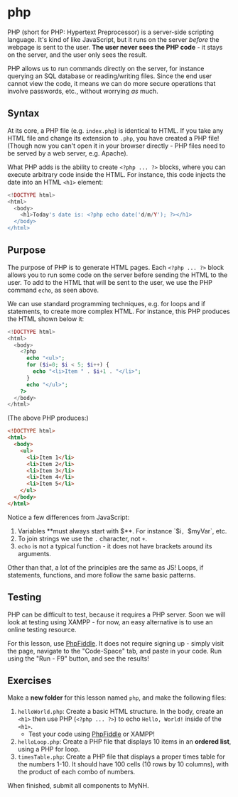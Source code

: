 # php

PHP (short for PHP: Hypertext Preprocessor) is a server-side scripting language.
It's kind of like JavaScript, but it runs on the server *before* the webpage is sent to the user.
**The user never sees the PHP code** - it stays on the server, and the user only sees the result.

PHP allows us to run commands directly on the server, for instance querying an SQL database or reading/writing files.
Since the end user cannot view the code, it means we can do more secure operations that involve passwords, etc., without worrying *as* much.

## Syntax

At its core, a PHP file (e.g. `index.php`) is identical to HTML.
If you take any HTML file and change its extension to `.php`, you have created a PHP file!
(Though now you can't open it in your browser directly - PHP files need to be served by a web server, e.g. Apache).

What PHP adds is the ability to create `<?php ... ?>` blocks, where you can execute arbitrary code inside the HTML.
For instance, this code injects the date into an HTML `<h1>` element:

```php
<!DOCTYPE html>
<html>
  <body>
    <h1>Today's date is: <?php echo date('d/m/Y'); ?></h1>
  </body>
</html>
```

## Purpose

The purpose of PHP is to generate HTML pages.
Each `<?php ... ?>` block allows you to run some code on the server before sending the HTML to the user.
To add to the HTML that will be sent to the user, we use the PHP command `echo`, as seen above.

We can use standard programming techniques, e.g. for loops and if statements, to create more complex HTML.
For instance, this PHP produces the HTML shown below it:

```php
<!DOCTYPE html>
<html>
  <body>
    <?php
      echo "<ul>";
      for ($i=0; $i < 5; $i++) {
        echo "<li>Item " . $i+1 . "</li>";
      }
      echo "</ul>";
    ?>
  </body>
</html>
```

(The above PHP produces:)

```html
<!DOCTYPE html>
<html>
  <body>
    <ul>
      <li>Item 1</li>
      <li>Item 2</li>
      <li>Item 3</li>
      <li>Item 4</li>
      <li>Item 5</li>
    </ul>
  </body>
</html>
```

Notice a few differences from JavaScript:

1. Variables **must always start with $**. For instance `$i`, `$myVar`, etc.
2. To join strings we use the `.` character, not `+`.
3. `echo` is not a typical function - it does not have brackets around its arguments.

Other than that, a lot of the principles are the same as JS!
Loops, if statements, functions, and more follow the same basic patterns.

## Testing

PHP can be difficult to test, because it requires a PHP server.
Soon we will look at testing using XAMPP - for now, an easy alternative is to use an online testing resource.

For this lesson, use [PhpFiddle](http://phpfiddle.org/).
It does not require signing up - simply visit the page, navigate to the "Code-Space" tab, and paste in your code.
Run using the "Run - F9" button, and see the results!

## Exercises

Make a **new folder** for this lesson named `php`, and make the following files:

1. `helloWorld.php`: Create a basic HTML structure. In the body, create an `<h1>` then use PHP (`<?php ... ?>`) to echo `Hello, World!` inside of the `<h1>`.
    - Test your code using [PhpFiddle](http://phpfiddle.org/) or XAMPP!
2. `helloLoop.php`: Create a PHP file that displays 10 items in an **ordered list**, using a PHP for loop.
3. `timesTable.php`: Create a PHP file that displays a proper times table for the numbers 1-10. It should have 100 cells (10 rows by 10 columns), with the product of each combo of numbers.

When finished, submit all components to MyNH.
